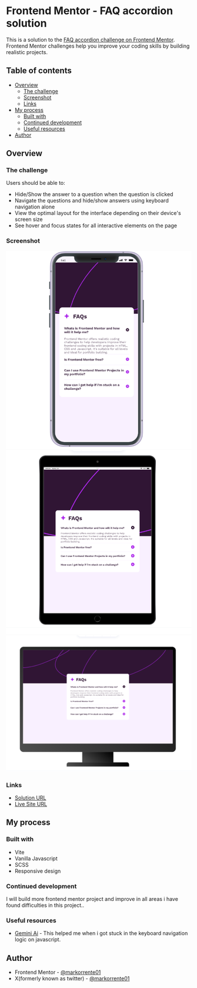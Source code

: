 # Frontend Mentor - FAQ accordion solution

This is a solution to the [FAQ accordion challenge on Frontend Mentor](https://www.frontendmentor.io/challenges/faq-accordion-wyfFdeBwBz). Frontend Mentor challenges help you improve your coding skills by building realistic projects. 

## Table of contents

- [Overview](#overview)
  - [The challenge](#the-challenge)
  - [Screenshot](#screenshot)
  - [Links](#links)
- [My process](#my-process)
  - [Built with](#built-with)
  - [Continued development](#continued-development)
  - [Useful resources](#useful-resources)
- [Author](#author)

## Overview

### The challenge

Users should be able to:

- Hide/Show the answer to a question when the question is clicked
- Navigate the questions and hide/show answers using keyboard navigation alone
- View the optimal layout for the interface depending on their device's screen size
- See hover and focus states for all interactive elements on the page

### Screenshot

![](./public/preview/faq-accordion-ios11.png)
![](./public/preview/faq-accordion-sc-iospad.png)
![](./public/preview/faq-accordion-sc-desktop.png)

### Links

- [Solution URL](https://www.frontendmentor.io/solutions/vite-vanilla-javascript-9w2zwXIcaO)
- [Live Site URL](https://faqs-accordion-fm.vercel.app/)

## My process

### Built with
- Vite
- Vanilla Javascript
- SCSS
- Responsive design

### Continued development

I will build more frontend mentor project and improve in all areas i have found difficulties in this project..

### Useful resources

- [Gemini Ai](https://gemini.google.com/) - This helped me when i got stuck in the keyboard navigation logic on javascript.

## Author
- Frontend Mentor - [@markorrente01](https://www.frontendmentor.io/profile/markorrente01)
- X(formerly known as twitter) - [@markorrente01](https://www.twitter.com/markorrente01)